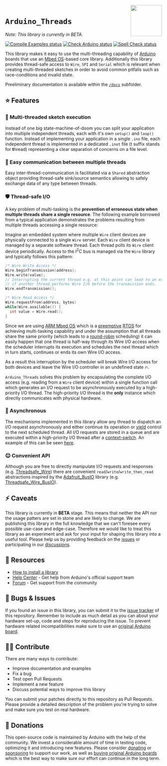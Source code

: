 <img src="https://content.arduino.cc/website/Arduino_logo_teal.svg" height="100" align="right" />

`Arduino_Threads`
=================
*Note: This library is currently in BETA.*

[![Compile Examples status](https://github.com/arduino-libraries/Arduino_Threads/actions/workflows/compile-examples.yml/badge.svg)](https://github.com/arduino-libraries/Arduino_Threads/actions/workflows/compile-examples.yml)
[![Check Arduino status](https://github.com/arduino-libraries/Arduino_Threads/actions/workflows/check-arduino.yml/badge.svg)](https://github.com/arduino-libraries/Arduino_Threads/actions/workflows/check-arduino.yml)
[![Spell Check status](https://github.com/arduino-libraries/Arduino_Threads/actions/workflows/spell-check.yml/badge.svg)](https://github.com/arduino-libraries/Arduino_Threads/actions/workflows/spell-check.yml)

This library makes it easy to use the multi-threading capability of [Arduino](https://www.arduino.cc/) boards that use an [Mbed OS](https://os.mbed.com/docs/mbed-os/latest/introduction/index.html)-based core library. Additionally this library provides thread-safe access to `Wire`, `SPI` and `Serial` which is relevant when creating multi-threaded sketches in order to avoid common pitfalls such as race-conditions and invalid state. ​

Preeliminary documentation is available within the [`/docs`](docs/README.md) subfolder.

## :star: Features
### :thread: Multi-threaded sketch execution
Instead of one big state-machine-of-doom you can split your application into multiple independent threads, each with it's own `setup()` and `loop()` function. Instead of implementing your application in a single `.ino` file, each independent thread is implemented in a dedicated `.inot` file (t suffix stands for **t**hread) representing a clear separation of concerns on a file level.

### :calling: Easy communication between multiple threads
Easy inter-thread-communication is facilitated via a `Shared` abstraction object providing thread-safe sink/source semantics allowing to safely exchange data of any type between threads.

### :shield: Thread-safe I/O
A key problem of multi-tasking is the **prevention of erroneous state when multiple threads share a single resource**. The following example borrowed from a typical application demonstrates the problems resulting from multiple threads accessing a single resource:

Imagine an embedded system where multiple `Wire` client devices are physically connected to a single `Wire` server. Each `Wire` client device is managed by a separate software thread. Each thread polls its `Wire` client device periodically. Access to the I<sup>2</sup>C bus is managed via the `Wire` library and typically follows this pattern:

```C++
/* Wire Write Access */
Wire.beginTransmission(address);
Wire.write(value);
// Interrupting the current thread e.g. at this point can lead to an erroneous state
// if another thread performs Wire I/O before the transmission ends.
Wire.endTransmission();

/* Wire Read Access */
Wire.requestFrom(address, bytes)
while(Wire.available()) {
  int value = Wire.read();
}
```

Since we are using [ARM Mbed OS](https://os.mbed.com/mbed-os/) which is a [preemptive](https://en.wikipedia.org/wiki/Preemption_(computing)) [RTOS](https://en.wikipedia.org/wiki/Real-time_operating_system) for achieving multi-tasking capability and under the assumption that all threads share the same priority (which leads to a [round-robin](https://en.wikipedia.org/wiki/Round-robin_scheduling) scheduling) it can easily happen that one thread is half-way through its Wire I/O access when the scheduler interrupts its execution and schedules the next thread which in turn starts, continues or ends its own Wire I/O access.

As a result this interruption by the scheduler will break Wire I/O access for both devices and leave the Wire I/O controller in an undefined state :fire:.

`Arduino_Threads` solves this problem by encapsulating the complete I/O access (e.g. reading from a `Wire` client device) within a single function call which generates an I/O request to be asynchronously executed by a high-priority I/O thread. The high-priority I/O thread is the **only** instance which directly communicates with physical hardware.

### :runner: Asynchronous
The mechanisms implemented in this library allow any thread to dispatch an I/O request asynchronously and either continue its operation or [yield](https://en.wikipedia.org/wiki/Yield_(multithreading)) control to the next scheduled thread. All I/O requests are stored in a queue and are executed within a high-priority I/O thread after a [context-switch](https://en.wikipedia.org/wiki/Context_switch). An example of this can be seen [here](examples/Threadsafe_IO/Threadsafe_SPI/Threadsafe_SPI.ino).

### :relieved: Convenient API
Although you are free to directly manipulate I/O requests and responses (e.g. [Threadsafe_Wire](examples/Threadsafe_IO/Threadsafe_Wire/Threadsafe_Wire.ino)) there are convenient `read`/`write`/`write_then_read` abstractions inspired by the [Adafruit_BusIO](https://github.com/adafruit/Adafruit_BusIO) library (e.g. [Threadsafe_Wire_BusIO](examples/Threadsafe_IO/Threadsafe_Wire_BusIO/Threadsafe_Wire_BusIO.ino)).

## :zap: Caveats

This library is currently in **BETA** stage. This means that neither the API nor the usage patters are set in stone and are likely to change. We are publishing this library in the full knowledge that we can't foresee every possible use-case and edge-case. Therefore we would like to treat this library as an experiment and ask for your input for shaping this library into a useful tool. Please help us by providing feedback on the [issues](https://github.com/bcmi-labs/Arduino_Threads/issues) or participating in our [discussions](https://github.com/arduino/ArduinoCore-API/discussions).

## :mag_right: Resources

* [How to install a library](https://www.arduino.cc/en/guide/libraries)
* [Help Center](https://support.arduino.cc/) - Get help from Arduino's official support team
* [Forum](https://forum.arduino.cc) - Get support from the community

## :bug: Bugs & Issues

If you found an issue in this library, you can submit it to the [issue tracker](issues) of this repository. Remember to include as much detail as you can about your hardware set-up, code and steps for reproducing the issue. To prevent hardware related incompatibilities make sure to use an [original Arduino board](https://support.arduino.cc/hc/en-us/articles/360020652100-How-to-spot-a-counterfeit-Arduino).

## :technologist: Contribute

There are many ways to contribute:

* Improve documentation and examples
* Fix a bug
* Test open Pull Requests
* Implement a new feature
* Discuss potential ways to improve this library

You can submit your patches directly to this repository as Pull Requests. Please provide a detailed description of the problem you're trying to solve and make sure you test on real hardware.

## :yellow_heart: Donations

This open-source code is maintained by Arduino with the help of the community. We invest a considerable amount of time in testing code, optimizing it and introducing new features. Please consider [donating](https://www.arduino.cc/en/donate/) or [sponsoring](https://github.com/sponsors/arduino) to support our work, as well as [buying original Arduino boards](https://store.arduino.cc/) which is the best way to make sure our effort can continue in the long term.
